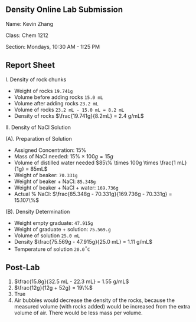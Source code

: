 ## Density Online Lab Submission

Name: Kevin Zhang

Class: Chem 1212 

Section: Mondays, 10:30 AM - 1:25 PM

## Report Sheet

I. Density of rock chunks

- Weight of rocks `19.741g`
- Volume before adding rocks `15.0 mL`
- Volume after adding rocks `23.2 mL`
- Volume of rocks `23.2 mL - 15.0 mL = 8.2 mL`
- Density of rocks $\frac{19.741g}{8.2mL} = 2.4 g/mL$ 

II. Density of NaCl Solution

(A). Preparation of Solution

- Assigned Concentration: 15%
- Mass of NaCl needed: $15\% \times 100g = 15g$
- Volume of distilled water needed $85\% \times 100g \times \frac{1 mL}{1g} = 85mL$
- Weight of beaker: `70.331g`
- Weight of beaker + NaCl: `85.348g`
- Weight of beaker + NaCl + water: `169.736g`
- Actual % NaCl: $\frac{85.348g - 70.331g}{169.736g - 70.331g} = 15.107\%$

(B). Density Determination

- Weight empty graduate: `47.915g`
- Weight of graduate + solution: `75.569.g`
- Volume of solution `25.0 mL`
- Density $\frac{75.569g - 47.915g}{25.0 mL} = 1.11 g/mL$
- Temperature of solution `20.0`$^{\circ}$`C`

## Post-Lab

1. $\frac{15.8g}{32.5 mL - 22.3 mL} = 1.55 g/mL$
2. $\frac{12g}{12g + 52g} = 19\%$
3. True
4. Air bubbles would decrease the density of the rocks, because the measured volume (with rocks added) would be increased from the extra volume of air. There would be less mass per volume.